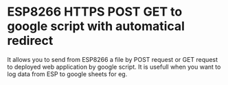# ESP8266 HTTPS POST GET to google script with automatical redirect
It allows you to send from ESP8266 a file by POST request or GET request to deployed web application by google script.
It is usefull when you want to log data from ESP to google sheets for eg. 
